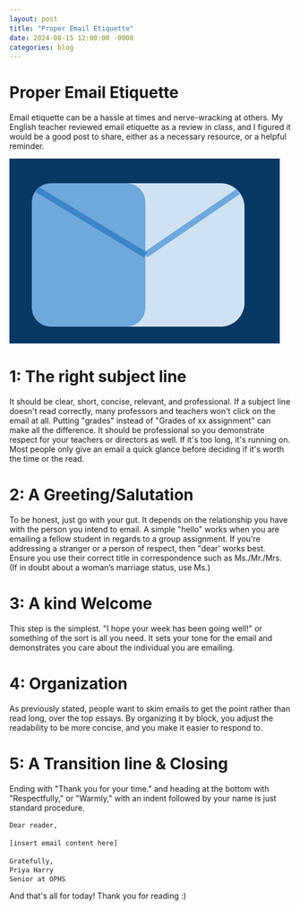 ```yaml
---
layout: post
title: "Proper Email Etiquette"
date: 2024-08-15 12:00:00 -0000
categories: blog
---
```

# Proper Email Etiquette

Email etiquette can be a hassle at times and nerve-wracking at others. My English teacher reviewed email etiquette as a review in class, and I figured it would be a good post to share, 
either as a necessary resource, or a helpful reminder.

!["Email icon"](https://github.com/CaptainSapphire/PH-s-Blog/blob/main/assets/august/Screenshot%202024-08-15%208.33.44%20AM.png?raw=true)

# 1: The right subject line
It should be clear, short, concise, relevant, and professional. If a subject line doesn't read correctly, many professors and teachers won't click on the email at all.
Putting "grades" instead of "Grades of xx assignment" can make all the difference. It should be professional so you demonstrate respect for your teachers or directors as well.
If it's too long, it's running on. Most people only give an email a quick glance before deciding if it's worth the time or the read. 

# 2: A Greeting/Salutation
To be honest, just go with your gut. It depends on the relationship you have with the person you intend to email. A simple "hello" works when you are emailing a fellow student
in regards to a group assignment. If you're addressing a stranger or a person of respect, then "dear' works best. Ensure you use their correct title in correspondence
such as Ms./Mr./Mrs. (If in doubt about a woman’s marriage status, use Ms.)

# 3: A kind Welcome
This step is the simplest. "I hope your week has been going well!" or something of the sort is all you need. It sets your tone for the email and demonstrates
you care about the individual you are emailing. 

# 4: Organization
As previously stated, people want to skim emails to get the point rather than read long, over the top essays. By organizing it by block, you adjust
the readability to be more concise, and you make it easier to respond to. 

# 5: A Transition line & Closing
Ending with "Thank you for your time." and heading at the bottom with "Respectfully," or "Warmly," with an indent followed by your name is just standard procedure. 
```
Dear reader, 

[insert email content here]

Gratefully,
Priya Harry
Senior at OPHS

```
And that's all for today! Thank you for reading :)

 
